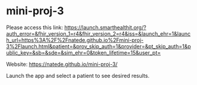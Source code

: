 # mini-proj-3

Please access this link: 
https://launch.smarthealthit.org/?auth_error=&fhir_version_1=r4&fhir_version_2=r4&iss=&launch_ehr=1&launch_url=https%3A%2F%2Fnatede.github.io%2Fmini-proj-3%2Flaunch.html&patient=&prov_skip_auth=1&provider=&pt_skip_auth=1&public_key=&sb=&sde=&sim_ehr=0&token_lifetime=15&user_pt=


Website:
https://natede.github.io/mini-proj-3/

Launch the app and select a patient to see desired results.
